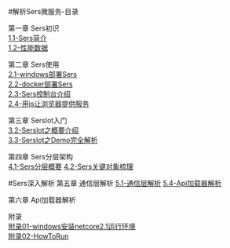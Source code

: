 #解析Sers微服务-目录

第一章 Sers初识  
[1.1-Sers简介](?doc/md/解析Sers微服务/1.1-Sers简介.md "1.1-Sers简介")  
[1.2-性能数据](?doc/md/解析Sers微服务/1.2-性能数据.md "1.2-性能数据")  

第二章 Sers使用  
[2.1-windows部署Sers](?doc/md/解析Sers微服务/2.1-windows部署Sers.md "2.1-windows部署Sers")  
[2.2-docker部署Sers](?doc/md/解析Sers微服务/2.2-docker部署Sers.md "2.2-docker部署Sers")  
[2.3-Sers控制台介绍](?doc/md/解析Sers微服务/2.3-Sers控制台介绍.md "2.3-Sers控制台介绍")  
[2.4-用js让浏览器提供服务](?doc/md/解析Sers微服务/2.4-用js让浏览器提供服务.md "2.4-用js让浏览器提供服务")  


第三章 Serslot入门  
[3.2-Serslot之概要介绍](?doc/md/解析Sers微服务/3.2-Serslot之概要介绍.md "3.2-Serslot之概要介绍")  
[3.3-Serslot之Demo完全解析](?doc/md/解析Sers微服务/3.3-Serslot之Demo完全解析.md "3.3-Serslot之Demo完全解析")  



第四章 Sers分层架构  
[4.1-Sers分层概要](?doc/md/解析Sers微服务/4.1-Sers分层概要.md "4.1-Sers分层概要")
[4.2-Sers关键对象梳理](?doc/md/解析Sers微服务/4.2-Sers关键对象梳理.md "4.2-Sers关键对象梳理")



#Sers深入解析
第五章 通信层解析
[5.1-通信层解析](?doc/md/解析Sers微服务/5.1-通信层解析.md "5.1-通信层解析")
[5.4-Api加载器解析](?doc/md/解析Sers微服务/5.4-Api加载器解析.md "5.4-Api加载器解析")

第六章 Api加载器解析  




附录  
[附录01-windows安装netcore2.1运行环境](?doc/md/解析Sers微服务/附录01-windows安装netcore2.1运行环境.md "附录01-windows安装netcore2.1运行环境")  
[附录02-HowToRun](?doc/md/解析Sers微服务/附录02-HowToRun.md "附录02-HowToRun")  

